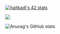 [![haitkadi's 42 stats](https://badge.mediaplus.ma/binary/haitkadi)](https://github.com/oakoudad/badge42)

![](https://komarev.com/ghpvc/?username=okadir&color=green)

![Anurag's GitHub stats](https://github-readme-stats.vercel.app/api?username=okadir&show_icons=true&theme=merko)
